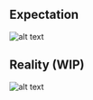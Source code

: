 ## Expectation

![alt text](https://i.imgur.com/y8x37cC.png)

## Reality (WIP) 
![alt text](https://i.imgur.com/q80hnmT.png)
